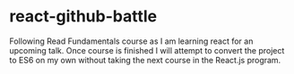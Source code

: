 # react-github-battle

Following Read Fundamentals course as I am learning react for an upcoming talk. Once course is finished I will attempt to convert the project to ES6 on my own without taking the next course in the React.js program. 
